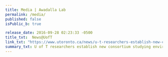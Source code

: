 ```yaml
---
title: Media | Awadalla Lab
permalink: /media/
published: false
isPublic_b: true

release_date: 2016-09-28 02:23:33 -0500
title_txt: 	News@UofT
link_txt: "https://www.utoronto.ca/news/u-t-researchers-establish-new-consortium-studying-environmental-impacts-public-health"
summary_txt: U of T researchers establish new consortium studying environmental impacts on public health
---
```

